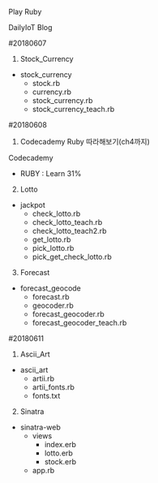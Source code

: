 Play Ruby

DailyIoT Blog

#20180607

1. Stock_Currency

- stock_currency
  - stock.rb
  - currency.rb
  - stock_currency.rb
  - stock_currency_teach.rb



#20180608

1. Codecademy Ruby 따라해보기(ch4까지)

Codecademy

- RUBY : Learn 31%
  

2.  Lotto

- jackpot
  - check_lotto.rb
  - check_lotto_teach.rb
  - check_lotto_teach2.rb
  - get_lotto.rb
  - pick_lotto.rb
  - pick_get_check_lotto.rb

3.  Forecast

- forecast_geocode
  - forecast.rb
  - geocoder.rb
  - forecast_geocoder.rb
  - forecast_geocoder_teach.rb



#20180611

1. Ascii_Art

- ascii_art
  - artii.rb
  - artii_fonts.rb
  - fonts.txt



2. Sinatra

- sinatra-web
  - views
    - index.erb
    - lotto.erb
    - stock.erb
  - app.rb


